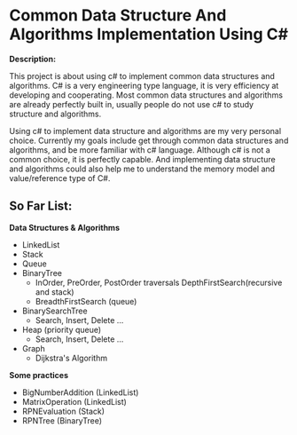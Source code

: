 Common Data Structure And Algorithms Implementation Using C#
============================================================
<p><b>Description: </b></p>
<p>This project is about using c# to implement common data structures and algorithms. C# is a very engineering type language, it is very efficiency at developing and cooperating.
Most common data structures and algorithms are already perfectly built in, usually people do not use c# to study structure and algorithms.</p>
<p>Using c# to implement data structure and algorithms are my very personal choice. Currently my goals include get through common data structures and algorithms, 
and be more familiar with c# language. Although c# is not a common choice, it is perfectly capable. And implementing data structure and algorithms could also help me to understand the memory model and value/reference type of C#. </p>

So Far List:
------------
<b>Data Structures & Algorithms</b><br/>
- LinkedList
- Stack
- Queue
- BinaryTree 
	+ InOrder, PreOrder, PostOrder traversals DepthFirstSearch(recursive and stack)
	+ BreadthFirstSearch (queue)<br/>
- BinarySearchTree 
	+ Search, Insert, Delete ...
- Heap (priority queue)
	+ Search, Insert, Delete ...
- Graph
	+ Dijkstra's Algorithm

<b>Some practices</b><br/>
- BigNumberAddition (LinkedList)
- MatrixOperation (LinkedList)
- RPNEvaluation (Stack)
- RPNTree (BinaryTree)